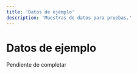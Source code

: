 ```yaml
---
title: 'Datos de ejemplo'
description: 'Muestras de datos para pruebas.'
---
```


# Datos de ejemplo

Pendiente de completar
